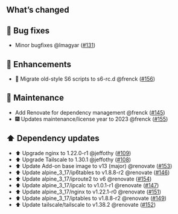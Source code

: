 ## What’s changed

## 🐛 Bug fixes

- Minor bugfixes @lmagyar ([#131](https://github.com/hassio-addons/addon-tailscale/pull/131))

## 🚀 Enhancements

- 🔨 Migrate old-style S6 scripts to s6-rc.d @frenck ([#156](https://github.com/hassio-addons/addon-tailscale/pull/156))

## 🧰 Maintenance

- Add Renovate for dependency management @frenck ([#145](https://github.com/hassio-addons/addon-tailscale/pull/145))
- 🎆 Updates maintenance/license year to 2023 @frenck ([#155](https://github.com/hassio-addons/addon-tailscale/pull/155))

## ⬆️ Dependency updates

- ⬆️ Upgrade nginx to 1.22.0-r1 @jeffothy ([#109](https://github.com/hassio-addons/addon-tailscale/pull/109))
- ⬆️ Upgrade Tailscale to 1.30.1 @jeffothy ([#108](https://github.com/hassio-addons/addon-tailscale/pull/108))
- ⬆️ Update Add-on base image to v13 (major) @renovate ([#153](https://github.com/hassio-addons/addon-tailscale/pull/153))
- ⬆️ Update alpine_3_17/ip6tables to v1.8.8-r2 @renovate ([#146](https://github.com/hassio-addons/addon-tailscale/pull/146))
- ⬆️ Update alpine_3_17/iproute2 to v6 @renovate ([#154](https://github.com/hassio-addons/addon-tailscale/pull/154))
- ⬆️ Update alpine_3_17/ipcalc to v1.0.1-r1 @renovate ([#147](https://github.com/hassio-addons/addon-tailscale/pull/147))
- ⬆️ Update alpine_3_17/nginx to v1.22.1-r0 @renovate ([#151](https://github.com/hassio-addons/addon-tailscale/pull/151))
- ⬆️ Update alpine_3_17/iptables to v1.8.8-r2 @renovate ([#149](https://github.com/hassio-addons/addon-tailscale/pull/149))
- ⬆️ Update tailscale/tailscale to v1.38.2 @renovate ([#152](https://github.com/hassio-addons/addon-tailscale/pull/152))
